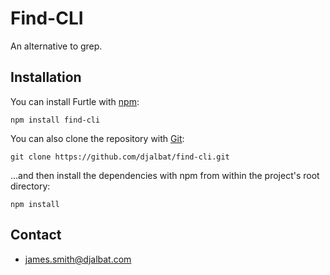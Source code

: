 # Find-CLI

An alternative to grep.

## Installation

You can install Furtle with [npm](https://www.npmjs.com/):

    npm install find-cli

You can also clone the repository with [Git](https://git-scm.com/):

    git clone https://github.com/djalbat/find-cli.git

...and then install the dependencies with npm from within the project's root directory:

    npm install

## Contact

* james.smith@djalbat.com
